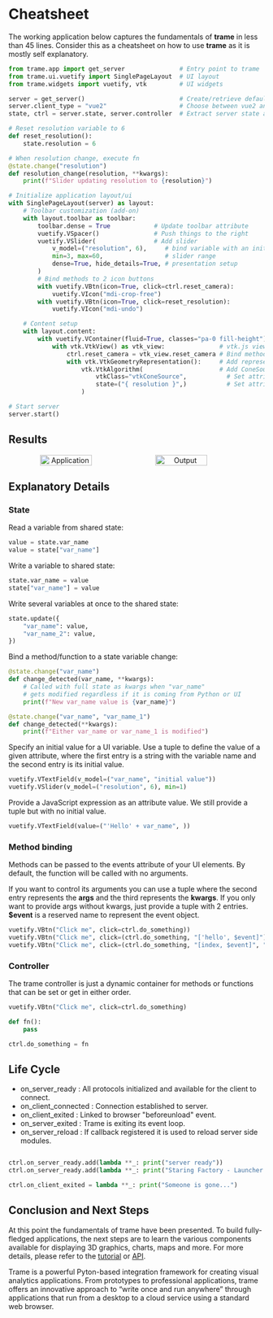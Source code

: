 # Cheatsheet

The working application below captures the fundamentals of __trame__ in less than 45 lines. Consider this as a cheatsheet on how to use __trame__ as it is mostly self explanatory.

```python
from trame.app import get_server               # Entry point to trame
from trame.ui.vuetify import SinglePageLayout  # UI layout
from trame.widgets import vuetify, vtk         # UI widgets

server = get_server()                          # Create/retrieve default server
server.client_type = "vue2"                    # Choose between vue2 and vue3
state, ctrl = server.state, server.controller  # Extract server state and controller

# Reset resolution variable to 6
def reset_resolution():
    state.resolution = 6

# When resolution change, execute fn
@state.change("resolution")
def resolution_change(resolution, **kwargs):
    print(f"Slider updating resolution to {resolution}")

# Initialize application layout/ui
with SinglePageLayout(server) as layout:
    # Toolbar customization (add-on)
    with layout.toolbar as toolbar:
        toolbar.dense = True            # Update toolbar attribute
        vuetify.VSpacer()               # Push things to the right
        vuetify.VSlider(                # Add slider
            v_model=("resolution", 6),     # bind variable with an initial value of 6
            min=3, max=60,                 # slider range
            dense=True, hide_details=True, # presentation setup
        )
        # Bind methods to 2 icon buttons
        with vuetify.VBtn(icon=True, click=ctrl.reset_camera):
            vuetify.VIcon("mdi-crop-free")
        with vuetify.VBtn(icon=True, click=reset_resolution):
            vuetify.VIcon("mdi-undo")

    # Content setup
    with layout.content:
        with vuetify.VContainer(fluid=True, classes="pa-0 fill-height"):
            with vtk.VtkView() as vtk_view:               # vtk.js view for local rendering
                ctrl.reset_camera = vtk_view.reset_camera # Bind method to controller
                with vtk.VtkGeometryRepresentation():     # Add representation to vtk.js view
                    vtk.VtkAlgorithm(                     # Add ConeSource to representation
                        vtkClass="vtkConeSource",           # Set attribute value with no JS eval
                        state=("{ resolution }",)           # Set attribute value with JS eval
                    )

# Start server
server.start()
```

## Results


<p style="text-align:center;display: flex;align-items: center;">
    <img src="/trame/images/trame-cheatsheet-app.jpg" alt="Application" style="width: 45%; height: 45%">
    <img src="/trame/images/trame-cheatsheet-output.jpg" alt="Output" style="width: 45%; height: 45%">
</p>

## Explanatory Details

### State

Read a variable from shared state:

```python
value = state.var_name
value = state["var_name"]
```

Write a variable to shared state:

```python
state.var_name = value
state["var_name"] = value
```

Write several variables at once to the shared state:

```python
state.update({
    "var_name": value,
    "var_name_2": value,
})
```

Bind a method/function to a state variable change:

```python
@state.change("var_name")
def change_detected(var_name, **kwargs):
    # Called with full state as kwargs when "var_name"
    # gets modified regardless if it is coming from Python or UI
    print(f"New var_name value is {var_name}")

@state.change("var_name", "var_name_1")
def change_detected(**kwargs):
    print(f"Either var_name or var_name_1 is modified")
```

Specify an initial value for a UI variable. Use a tuple to define the value of a given attribute, where the first entry is a string with the variable name and the second entry is its initial value.

```python
vuetify.VTextField(v_model=("var_name", "initial value"))
vuetify.VSlider(v_model=("resolution", 6), min=1)
```

Provide a JavaScript expression as an attribute value. We still provide a tuple but with no initial value.

```python
vuetify.VTextField(value=("'Hello' + var_name", ))
```

### Method binding

Methods can be passed to the events attribute of your UI elements. By default, the function will be called with no arguments.

If you want to control its arguments you can use a tuple where the second entry represents the __args__ and the third represents the __kwargs__. If you only want to provide args without kwargs, just provide a tuple with 2 entries. __$event__ is a reserved name to represent the event object.

```python
vuetify.VBtn("Click me", click=ctrl.do_something))
vuetify.VBtn("Click me", click=(ctrl.do_something, "['hello', $event]"))
vuetify.VBtn("Click me", click=(ctrl.do_something, "[index, $event]", "{ a: 12 }"))
```

### Controller

The trame controller is just a dynamic container for methods or functions that can be set or get in either order.

```python
vuetify.VBtn("Click me", click=ctrl.do_something)

def fn():
    pass

ctrl.do_something = fn
```

## Life Cycle

* on_server_ready : All protocols initialized and available for the client to connect.
* on_client_connected : Connection established to server.
* on_client_exited : Linked to browser "beforeunload" event.
* on_server_exited : Trame is exiting its event loop.
* on_server_reload : If callback registered it is used to reload server side modules.

```python

ctrl.on_server_ready.add(lambda **_: print("server ready"))
ctrl.on_server_ready.add(lambda **_: print("Staring Factory - Launcher barrier"))

ctrl.on_client_exited = lambda **_: print("Someone is gone...")
```

## Conclusion and Next Steps

At this point the fundamentals of trame have been presented. To build fully-fledged applications, the next steps are to learn the various components available for displaying 3D graphics, charts, maps and more. For more details, please refer to the [tutorial](https://kitware.github.io/trame/docs/tutorial.html) or [API](https://trame.readthedocs.io/en/latest/index.html).

Trame is a powerful Pyton-based integration framework for creating visual analytics applications. From prototypes to professional applications, trame offers an innovative approach to “write once and run anywhere” through applications that run from a desktop to a cloud service using a standard web browser.
